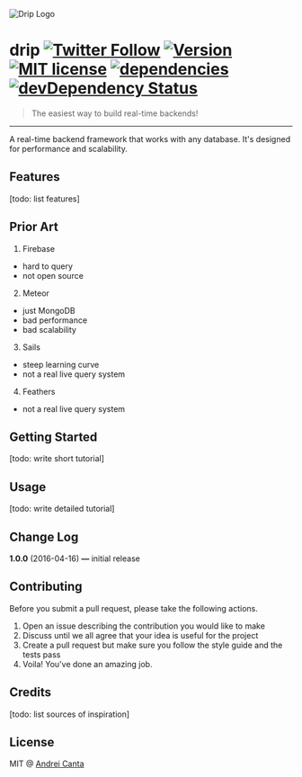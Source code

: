 ![Drip Logo](http://i.imgur.com/hvr6U9k.png)

# drip [![Twitter Follow](https://img.shields.io/twitter/follow/dripjs.svg?style=social?maxAge=2592000)](https://twitter.com/dripjs) [![Version](https://img.shields.io/npm/v/drip.svg)](https://www.npmjs.com/package/drip) [![MIT license](https://img.shields.io/badge/license-MIT-brightgreen.svg)](https://github.com/dripjs/drip/blob/master/LICENSE) [![dependencies](https://david-dm.org/dripjs/drip.svg)](https://david-dm.org/dripjs/drip) [![devDependency Status](https://david-dm.org/dripjs/drip/dev-status.svg)](https://david-dm.org/dripjs/drip#info=devDependencies)

> The easiest way to build real-time backends!

---

A real-time backend framework that works with any database. It's designed for performance and scalability.

## Features

[todo: list features]

## Prior Art

1. Firebase
  - hard to query
  - not open source
2. Meteor
  - just MongoDB
  - bad performance
  - bad scalability
3. Sails
  - steep learning curve
  - not a real live query system
4. Feathers
  - not a real live query system


## Getting Started

[todo: write short tutorial]

## Usage

[todo: write detailed tutorial]

## Change Log

**1.0.0** (2016-04-16) **—** initial release

## Contributing

Before you submit a pull request, please take the following actions.

1. Open an issue describing the contribution you would like to make
2. Discuss until we all agree that your idea is useful for the project
3. Create a pull request but make sure you follow the style guide and the tests pass
4. Voila! You've done an amazing job.

## Credits

[todo: list sources of inspiration]

## License

MIT @ [Andrei Canta](https://twitter.com/deiucanta)